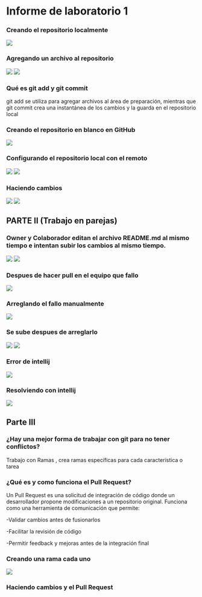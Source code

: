 # Informe de laboratorio 1

### Creando el repositorio localmente
![](https://github.com/lisaforero/lab1_cvds/blob/master/1.png)

### Agregando un archivo al repositorio
![](https://github.com/lisaforero/lab1_cvds/blob/master/2.png)
![](https://github.com/lisaforero/lab1_cvds/blob/master/3.png)

### Qué es git add y git commit
git add se utiliza para agregar archivos al área de preparación, mientras que git commit crea una instantánea de los cambios y la guarda en el repositorio local

### Creando el repositorio en blanco en GitHub
![](https://github.com/lisaforero/lab1_cvds/blob/master/4.png)

### Configurando el repositorio local con el remoto
![](https://github.com/lisaforero/lab1_cvds/blob/master/5.png)
![](https://github.com/lisaforero/lab1_cvds/blob/master/6.png)

### Haciendo cambios
![](https://github.com/lisaforero/lab1_cvds/blob/master/7.png)
![](https://github.com/lisaforero/lab1_cvds/blob/master/8.png)

## PARTE II (Trabajo en parejas)

### Owner y Colaborador editan el archivo README.md al mismo tiempo e intentan subir los cambios al mismo tiempo.
![](https://github.com/lisaforero/lab1_cvds/blob/master/9.png)
![](https://github.com/lisaforero/lab1_cvds/blob/master/10.png)

### Despues de hacer pull en el equipo que fallo
![](https://github.com/lisaforero/lab1_cvds/blob/master/11.png)

### Arreglando el fallo manualmente
![](https://github.com/lisaforero/lab1_cvds/blob/master/12.png)

### Se sube despues de arreglarlo
![](https://github.com/lisaforero/lab1_cvds/blob/master/13.png)
![](https://github.com/lisaforero/lab1_cvds/blob/master/14.png)

### Error de intellij
![](https://github.com/lisaforero/lab1_cvds/blob/master/15.png)

### Resolviendo con intellij
![](https://github.com/lisaforero/lab1_cvds/blob/master/16.png)

## Parte III
### ¿Hay una mejor forma de trabajar con git para no tener conflictos?
Trabajo con Ramas , crea ramas específicas para cada característica o tarea

### ¿Qué es y como funciona el Pull Request?
Un Pull Request es una solicitud de integración de código donde un desarrollador propone modificaciones a un repositorio original. Funciona como una herramienta de comunicación que permite:

-Validar cambios antes de fusionarlos

-Facilitar la revisión de código

-Permitir feedback y mejoras antes de la integración final

### Creando una rama cada uno
![](https://github.com/lisaforero/lab1_cvds/blob/master/17.png)

### Haciendo cambios y el Pull Request




